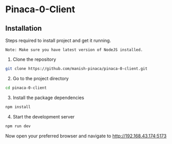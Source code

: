 # Pinaca-0-Client

## Installation

Steps required to install project and get it running.

`Note: Make sure you have latest version of NodeJS installed.`

1. Clone the repository

```bash
git clone https://github.com/manish-pinaca/pinaca-0-client.git
```

2. Go to the project directory

```bash
cd pinaca-0-client
```

3. Install the package dependencies

```bash
npm install
```

4. Start the development server

```bash
npm run dev
```

Now open your preferred browser and navigate to http://192.168.43.174:5173
